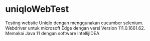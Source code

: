 # uniqloWebTest
Testing website Uniqlo dengan menggunakan cucumber selenium.
Webdriver untuk microsoft Edge dengan versi Version 111.0.1661.62.
Memakai Java 11 dengan software IntellijIDEA
